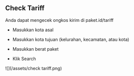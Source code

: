 ## Check Tariff

Anda dapat mengecek ongkos kirim di paket.id/tariff

* Masukkan kota asal

* Masukkan kota tujuan \(kelurahan, kecamatan, atau kota\)

* Masukkan berat paket

* Klik Search


![](/assets/check tariff.png)




